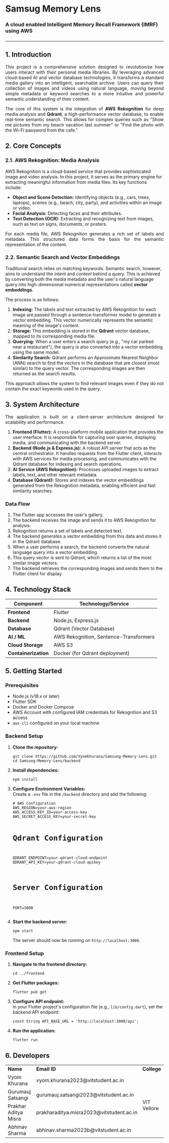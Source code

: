<h1>Samsug Memory Lens</h1>
<h3>A cloud enabled Intelligent Memory Recall Framework (IMRF) using AWS<h3>
  <hr>
<h2>1. Introduction</h2>
        <p align="justify">This project is a comprehensive solution designed to revolutionize how users interact with their personal media libraries. By leveraging advanced cloud-based AI and vector database technologies, it transforms a standard media gallery into an intelligent, searchable archive. Users can query their collection of images and videos using natural language, moving beyond simple metadata or keyword searches to a more intuitive and powerful semantic understanding of their content.</p>
        <p align="justify">The core of this system is the integration of <strong>AWS Rekognition</strong> for deep media analysis and <strong>Qdrant</strong>, a high-performance vector database, to enable real-time semantic search. This allows for complex queries such as "Show me pictures from my beach vacation last summer" or "Find the photo with the Wi-Fi password from the cafe."</p>
<h2>2. Core Concepts</h2>
        <h3>2.1. AWS Rekognition: Media Analysis</h3>
        <p>AWS Rekognition is a cloud-based service that provides sophisticated image and video analysis. In this project, it serves as the primary engine for extracting meaningful information from media files. Its key functions include:</p>
        <ul>
            <li><strong>Object and Scene Detection:</strong> Identifying objects (e.g., cars, trees, laptops), scenes (e.g., beach, city, party), and activities within an image or video.</li>
            <li><strong>Facial Analysis:</strong> Detecting faces and their attributes.</li>
            <li><strong>Text Detection (OCR):</strong> Extracting and recognizing text from images, such as text on signs, documents, or posters.</li>
        </ul>
        <p align="justify">For each media file, AWS Rekognition generates a rich set of labels and metadata. This structured data forms the basis for the semantic representation of the content.</p>
<h3>2.2. Semantic Search and Vector Embeddings</h3>
        <p>Traditional search relies on matching keywords. Semantic search, however, aims to understand the <em>intent</em> and <em>context</em> behind a query. This is achieved by converting both the media metadata and the user's natural language query into high-dimensional numerical representations called <strong>vector embeddings</strong>.</p>
        <p>The process is as follows:</p>
        <ol>
            <li><strong>Indexing:</strong> The labels and text extracted by AWS Rekognition for each image are passed through a sentence-transformer model to generate a vector embedding. This vector numerically represents the semantic meaning of the image's content.</li>
            <li><strong>Storage:</strong> This embedding is stored in the <strong>Qdrant</strong> vector database, mapped to its corresponding media file.</li>
            <li><strong>Querying:</strong> When a user enters a search query (e.g., "my car parked near a restaurant"), the query is also converted into a vector embedding using the same model.</li>
            <li><strong>Similarity Search:</strong> Qdrant performs an Approximate Nearest Neighbor (ANN) search to find the vectors in the database that are closest (most similar) to the query vector. The corresponding images are then returned as the search results.</li>
        </ol>
        <p align="justify">This approach allows the system to find relevant images even if they do not contain the exact keywords used in the query.</p>
<h2>3. System Architecture</h2>
        <p align="justify">The application is built on a client-server architecture designed for scalability and performance.</p>
        <ol>
            <li><strong>Frontend (Flutter):</strong> A cross-platform mobile application that provides the user interface. It is responsible for capturing user queries, displaying media, and communicating with the backend server.</li>
            <li><strong>Backend (Node.js & Express.js):</strong> A robust API server that acts as the central orchestrator. It handles requests from the Flutter client, interacts with AWS services for media processing, and communicates with the Qdrant database for indexing and search operations.</li>
            <li><strong>AI Service (AWS Rekognition):</strong> Processes uploaded images to extract labels, text, and other relevant metadata.</li>
            <li><strong>Database (Qdrant):</strong> Stores and indexes the vector embeddings generated from the Rekognition metadata, enabling efficient and fast similarity searches.</li>
        </ol>
<h3>Data Flow</h3>
        <ol>
            <li>The Flutter app accesses the user's gallery.</li>
            <li>The backend receives the image and sends it to AWS Rekognition for analysis.</li>
            <li>Rekognition returns a set of labels and detected text.</li>
            <li>The backend generates a vector embedding from this data and stores it in the Qdrant database.</li>
            <li>When a user performs a search, the backend converts the natural language query into a vector embedding.</li>
            <li>This query vector is sent to Qdrant, which returns a list of the most similar image vectors.</li>
            <li>The backend retrieves the corresponding images and sends them to the Flutter client for display.</li>
        </ol>
 <h2>4. Technology Stack</h2>
        <table>
            <thead>
                <tr>
                    <th>Component</th>
                    <th>Technology/Service</th>
                </tr>
            </thead>
            <tbody>
                <tr>
                    <td><strong>Frontend</strong></td>
                    <td>Flutter</td>
                </tr>
                <tr>
                    <td><strong>Backend</strong></td>
                    <td>Node.js, Express.js</td>
                </tr>
                <tr>
                    <td><strong>Database</strong></td>
                    <td>Qdrant (Vector Database)</td>
                </tr>
                <tr>
                    <td><strong>AI / ML</strong></td>
                    <td>AWS Rekognition, Sentence-Transformers</td>
                </tr>
                <tr>
                    <td><strong>Cloud Storage</strong></td>
                    <td>AWS S3</td>
                </tr>
                <tr>
                    <td><strong>Containerization</strong></td>
                    <td>Docker (for Qdrant deployment)</td>
                </tr>
            </tbody>
        </table>
 <h2>5. Getting Started</h2>
        <h3>Prerequisites</h3>
        <ul>
            <li>Node.js (v18.x or later)</li>
            <li>Flutter SDK</li>
            <li>Docker and Docker Compose</li>
            <li>AWS Account with configured IAM credentials for Rekognition and S3 access</li>
            <li><code>aws-cli</code> configured on your local machine</li>
        </ul>
 <h3>Backend Setup</h3>
        <ol>
            <li><strong>Clone the repository:</strong>
                <pre><code>git clone https://github.com/Vyomkhurana/Samsung-Memory-Lens.git
cd Samsung-Memory-Lens/backend</code></pre>
            </li>
            <li><strong>Install dependencies:</strong>
                <pre><code>npm install</code></pre>
            </li>
            <li><strong>Configure Environment Variables:</strong><br>
                Create a <code>.env</code> file in the <code>/backend</code> directory and add the following:
                <pre><code># AWS Configuration
AWS_REGION=your-aws-region
AWS_ACCESS_KEY_ID=your-access-key
AWS_SECRET_ACCESS_KEY=your-secret-key

# Qdrant Configuration
QDRANT_ENDPOINT=your-qdrant-cloud-endpoint
QDRANT_API_KEY=your-qdrant-cloud-apikey


# Server Configuration
PORT=3000</code></pre>
            </li>
        
  <li><strong>Start the backend server:</strong>
                <pre><code>npm start</code></pre>
                <p>The server should now be running on <code>http://localhost:3000</code>.</p>
            </li>
        </ol>
 <h3>Frontend Setup</h3>
        <ol>
            <li><strong>Navigate to the frontend directory:</strong>
                <pre><code>cd ../frontend</code></pre>
            </li>
            <li><strong>Get Flutter packages:</strong>
                <pre><code>flutter pub get</code></pre>
            </li>
            <li><strong>Configure API endpoint:</strong><br>
                In your Flutter project's configuration file (e.g., <code>lib/config.dart</code>), set the backend API endpoint:
                <pre><code>const String API_BASE_URL = 'http://localhost:3000/api';</code></pre>
            </li>
            <li><strong>Run the application:</strong>
                <pre><code>flutter run</code></pre>
            </li>
        </ol>

<h2>6. Developers</h2>
             <table>
            <tbody>
               <tr>
                    <td><strong>Name</strong></td>
                    <td><strong>Email ID</strong></td>
                  <td><strong>College</strong></td>
                </tr>
                <tr>
                    <td>Vyom Khurana</td>
                    <td>vyom.khurana2023@vitstudent.ac.in</td>
                  <td rowspan="4">VIT Vellore</td>
                </tr>
                <tr>
                   <td>Gurumauj Satsangi</td>
                    <td>gurumauj.satsangi2023@vitstudent.ac.in</td>
                </tr>
                <tr>
                   <td>Prakhar Aditya Misra</td>
                    <td>prakharaditya.misra2023@vitstudent.ac.in</td>
                </tr>
                <tr>
                    <td>Abhinav Sharma</td>
                    <td>abhinav.sharma2023b@vitstudent.ac.in</td>
                </tr>
               
 </tbody>
        </table>
 
</html>

